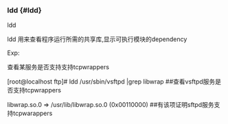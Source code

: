 ### ldd {#ldd}

ldd

ldd 用来查看程序运行所需的共享库,显示可执行模块的dependency

Exp:

查看某服务是否支持支持tcpwrappers

   [root@localhost ftp]# ldd /usr/sbin/vsftpd  |grep libwrap                  ##查看vsftpd服务是否支持tcpwrappers

   libwrap.so.0 =&gt; /usr/lib/libwrap.so.0 (0x00110000)                         ##有该项证明sftpd服务支持tcpwarappers